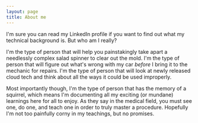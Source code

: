 ```yaml
---
layout: page
title: About me
---
```


I'm sure you can read my LinkedIn profile if you want to find out what my technical background is. But who am I really? 

I'm the type of person that will help you painstakingly take apart a needlessly complex salad spinner to clear out the mold.
I'm the type of person that will figure out what's wrong with my car _before_ I bring it to the mechanic for repairs.
I'm the type of person that will look at newly released cloud tech and think about all the ways it could be used improperly.

Most importantly though, I'm the type of person that has the memory of a squirrel, which means I'm documenting all my exciting (or mundane) learnings here for all to enjoy. As they say in the medical field, you must see one, do one, and teach one in order to truly master a procedure. Hopefully I'm not too painfully corny in my teachings, but no promises.
